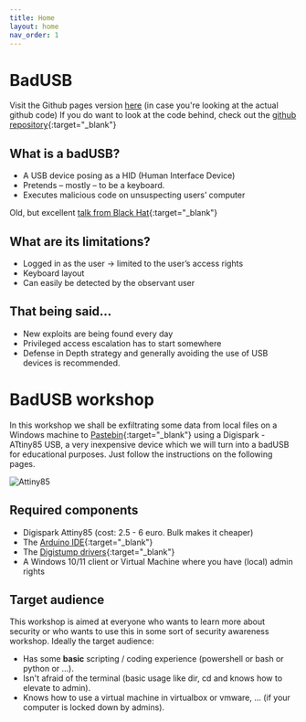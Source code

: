 ```yaml
---
title: Home
layout: home
nav_order: 1
---
```

# BadUSB
Visit the Github pages version [here](https://kenvb.github.io/badusb/) (in case you're looking at the actual github code)
If you do want to look at the code behind, check out the [github repository](https://github.com/kenvb/badusb){:target="_blank"}
## What is a badUSB?

- A USB device posing as a HID (Human Interface Device)
- Pretends – mostly – to be a keyboard.
- Executes malicious code on unsuspecting users’ computer

Old, but excellent [talk from Black Hat](https://www.youtube.com/watch?v=nuruzFqMgIw){:target="_blank"}

## What are its limitations?

- Logged in as the user -> limited to the user’s access rights
- Keyboard layout
- Can easily be detected by the observant user

## That being said...

- New exploits are being found every day
- Privileged access escalation has to start somewhere
- Defense in Depth strategy and generally avoiding the use of USB devices is recommended.

# BadUSB workshop

In this workshop we shall be exfiltrating some data from local files on a Windows machine to [Pastebin](https://pastebin.com/){:target="_blank"} using a Digispark - ATtiny85 USB, a very inexpensive device which we will turn into a badUSB for educational purposes. Just follow the instructions on the following pages.

 ![Attiny85](../badusb/images/attiny85.png "Image of an Attiny85")

## Required components
-  Digispark Attiny85 (cost: 2.5 - 6 euro. Bulk makes it cheaper)
-  The [Arduino IDE](https://www.arduino.cc/en/software){:target="_blank"}
-  The [Digistump drivers](https://github.com/digistump/DigistumpArduino/releases/download/1.6.7/Digistump.Drivers.zip){:target="_blank"}
-  A Windows 10/11 client or Virtual Machine where you have (local) admin rights

## Target audience
This workshop is aimed at everyone who wants to learn more about security or who wants to use this in some sort of security awareness workshop. Ideally the target audience:
- Has some **basic** scripting / coding experience (powershell or bash or python or ...).
- Isn't afraid of the terminal (basic usage like dir, cd and knows how to elevate to admin).
- Knows how to use a virtual machine in virtualbox or vmware, ... (if your computer is locked down by admins).
